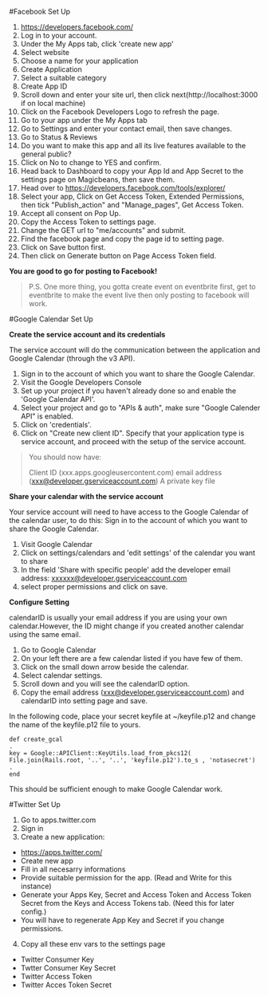 #Facebook Set Up

1. https://developers.facebook.com/
2. Log in to your account.
3. Under the My Apps tab, click 'create new app'
4. Select website
5. Choose a name for your application
6. Create Application
7. Select a suitable category
8. Create App ID
9. Scroll down and enter your site url, then click next(http://localhost:3000 if on local machine)
10. Click on the Facebook Developers Logo to refresh the page.
11. Go to your app under the My Apps tab
12. Go to Settings and enter your contact email, then save changes.
13. Go to Status & Reviews
14. Do you want to make this app and all its live features available to the general public?
15. Click on No to change to YES and confirm.
16. Head back to Dashboard to copy your App Id and App Secret to the settings page on Magicbeans, then save them.
17. Head over to https://developers.facebook.com/tools/explorer/
18. Select your app, Click on Get Access Token, Extended Permissions, then tick "Publish_action" and "Manage_pages", Get Access Token.
19. Accept all consent on Pop Up.
20. Copy the Access Token to settings page.
21. Change the GET url to "me/accounts" and submit.
22. Find the facebook page and copy the page id to setting page.
23. Click on Save button first.
24. Then click on Generate button on Page Access Token field.

**You are good to go for posting to Facebook!**

> P.S. One more thing, you gotta create event on eventbrite first, get to eventbrite to make the event live then only posting to facebook will work.

#Google Calendar Set Up

**Create the service account and its credentials**

The service account will do the communication between the application and Google Calendar (through the v3 API).

1. Sign in to the account of which you want to share the Google Calendar.
2. Visit the Google Developers Console
3. Set up your project if you haven't already done so and enable the 'Google Calendar API'.
4. Select your project and go to "APIs & auth", make sure "Google Calender API" is enabled.
5. Click on 'credentials'.
6. Click on "Create new client ID". Specify that your application type is service account, and proceed with the setup of the service account.

> You should now have:
>
> Client ID (xxx.apps.googleusercontent.com)
> email address (xxx@developer.gserviceaccount.com)
> A private key file

**Share your calendar with the service account**

Your service account will need to have access to the Google Calendar of the calendar user, to do this:
Sign in to the account of which you want to share the Google Calendar.

1. Visit Google Calendar
2. Click on settings/calendars and 'edit settings' of the calendar you want to share
3. In the field 'Share with specific people' add the developer email address: xxxxxx@developer.gserviceaccount.com
4. select proper permissions and click on save.

**Configure Setting**

calendarID is usually your email address if you are using your own calendar.However, the ID might change if you created another calendar using the same email.

1. Go to Google Calendar
2. On your left there are a few calendar listed if you have few of them.
3. Click on the small down arrow beside the calendar.
4. Select calendar settings.
5. Scroll down and you will see the calendarID option.
6. Copy the email address (xxx@developer.gserviceaccount.com) and calendarID into setting page and save.

In the following code, place your secret keyfile at ~/keyfile.p12 and change the name of the keyfile.p12 file to yours.

````
def create_gcal
.
key = Google::APIClient::KeyUtils.load_from_pkcs12( File.join(Rails.root, '..', '..', 'keyfile.p12').to_s , 'notasecret')
.
end
````

This should be sufficient enough to make Google Calendar work.

#Twitter Set Up

1. Go to apps.twitter.com
2. Sign in
3. Create a new application:
 * https://apps.twitter.com/
 * Create new app
 * Fill in all necesarry informations
 * Provide suitable permission for the app. (Read and Write for this instance)
 * Generate your Apps Key, Secret and Access Token and Access Token Secret from the Keys and Access Tokens tab. (Need this for later config.)
 * You will have to regenerate App Key and Secret if you change permissions.
4. Copy all these env vars to the settings page
 * Twitter Consumer Key
 * Twtter Consumer Key Secret
 * Twitter Access Token
 * Twitter Acces Token Secret